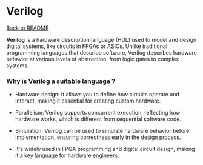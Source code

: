 # Verilog
[Back to README](../../../README.MD)

**Verilog** is a hardware description language (HDL) used to model and design digital systems, like circuits in FPGAs or ASICs. Unlike traditional programming languages that describe software, Verilog describes hardware behavior at various levels of abstraction, from logic gates to complex systems.

### Why is Verilog a suitable language ?
- Hardware design: It allows you to define how circuits operate and interact, making it essential for creating custom hardware.

- Parallelism: Verilog supports concurrent execution, reflecting how hardware works, which is different from sequential software code.

- Simulation: Verilog can be used to simulate hardware behavior before implementation, ensuring correctness early in the design process.

- It's widely used in FPGA programming and digital circuit design, making it a key language for hardware engineers.